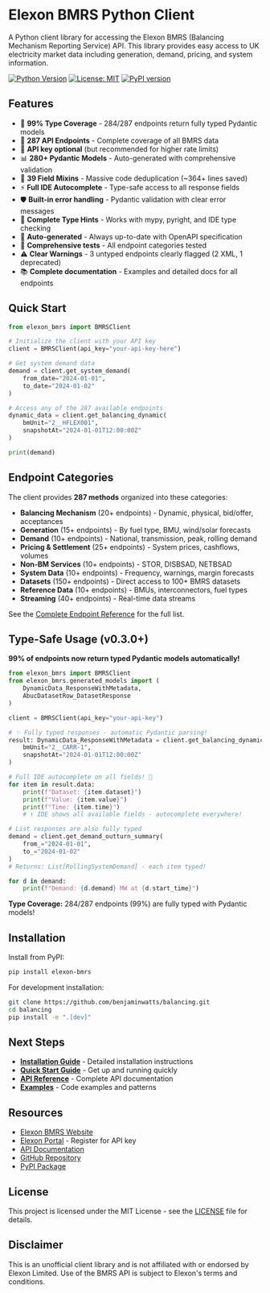 # Elexon BMRS Python Client

A Python client library for accessing the Elexon BMRS (Balancing Mechanism Reporting Service) API. This library provides easy access to UK electricity market data including generation, demand, pricing, and system information.

[![Python Version](https://img.shields.io/badge/python-3.8+-blue.svg)](https://www.python.org/downloads/)
[![License: MIT](https://img.shields.io/badge/License-MIT-yellow.svg)](https://opensource.org/licenses/MIT)
[![PyPI version](https://badge.fury.io/py/elexon-bmrs.svg)](https://pypi.org/project/elexon-bmrs/)

## Features

- 🎯 **99% Type Coverage** - 284/287 endpoints return fully typed Pydantic models
- 🔌 **287 API Endpoints** - Complete coverage of all BMRS data
- 🔑 **API key optional** (but recommended for higher rate limits)
- 📊 **280+ Pydantic Models** - Auto-generated with comprehensive validation
- 🧩 **39 Field Mixins** - Massive code deduplication (~364+ lines saved)
- ⚡ **Full IDE Autocomplete** - Type-safe access to all response fields
- 🛡️ **Built-in error handling** - Pydantic validation with clear error messages
- 📝 **Complete Type Hints** - Works with mypy, pyright, and IDE type checking
- 🤖 **Auto-generated** - Always up-to-date with OpenAPI specification
- 🧪 **Comprehensive tests** - All endpoint categories tested
- ⚠️ **Clear Warnings** - 3 untyped endpoints clearly flagged (2 XML, 1 deprecated)
- 📚 **Complete documentation** - Examples and detailed docs for all endpoints

## Quick Start

```python
from elexon_bmrs import BMRSClient

# Initialize the client with your API key
client = BMRSClient(api_key="your-api-key-here")

# Get system demand data
demand = client.get_system_demand(
    from_date="2024-01-01",
    to_date="2024-01-02"
)

# Access any of the 287 available endpoints
dynamic_data = client.get_balancing_dynamic(
    bmUnit="2__HFLEX001",
    snapshotAt="2024-01-01T12:00:00Z"
)

print(demand)
```

## Endpoint Categories

The client provides **287 methods** organized into these categories:

- **Balancing Mechanism** (20+ endpoints) - Dynamic, physical, bid/offer, acceptances
- **Generation** (15+ endpoints) - By fuel type, BMU, wind/solar forecasts
- **Demand** (10+ endpoints) - National, transmission, peak, rolling demand
- **Pricing & Settlement** (25+ endpoints) - System prices, cashflows, volumes
- **Non-BM Services** (10+ endpoints) - STOR, DISBSAD, NETBSAD
- **System Data** (10+ endpoints) - Frequency, warnings, margin forecasts
- **Datasets** (150+ endpoints) - Direct access to 100+ BMRS datasets
- **Reference Data** (10+ endpoints) - BMUs, interconnectors, fuel types
- **Streaming** (40+ endpoints) - Real-time data streams

See the [Complete Endpoint Reference](api/all-endpoints.md) for the full list.

## Type-Safe Usage (v0.3.0+)

**99% of endpoints now return typed Pydantic models automatically!**

```python
from elexon_bmrs import BMRSClient
from elexon_bmrs.generated_models import (
    DynamicData_ResponseWithMetadata,
    AbucDatasetRow_DatasetResponse
)

client = BMRSClient(api_key="your-api-key")

# ✨ Fully typed responses - automatic Pydantic parsing!
result: DynamicData_ResponseWithMetadata = client.get_balancing_dynamic(
    bmUnit="2__CARR-1",
    snapshotAt="2024-01-01T12:00:00Z"
)

# Full IDE autocomplete on all fields! 🎉
for item in result.data:
    print(f"Dataset: {item.dataset}")
    print(f"Value: {item.value}")
    print(f"Time: {item.time}")
    # ↑ IDE shows all available fields - autocomplete everywhere!

# List responses are also fully typed
demand = client.get_demand_outturn_summary(
    from_="2024-01-01",
    to_="2024-01-02"
)
# Returns: List[RollingSystemDemand] - each item typed!

for d in demand:
    print(f"Demand: {d.demand} MW at {d.start_time}")
```

**Type Coverage:** 284/287 endpoints (99%) are fully typed with Pydantic models!

## Installation

Install from PyPI:

```bash
pip install elexon-bmrs
```

For development installation:

```bash
git clone https://github.com/benjaminwatts/balancing.git
cd balancing
pip install -e ".[dev]"
```

## Next Steps

- **[Installation Guide](getting-started/installation.md)** - Detailed installation instructions
- **[Quick Start Guide](getting-started/quickstart.md)** - Get up and running quickly
- **[API Reference](api/client.md)** - Complete API documentation
- **[Examples](examples/basic.md)** - Code examples and patterns

## Resources

- [Elexon BMRS Website](https://www.bmreports.com/)
- [Elexon Portal](https://www.elexonportal.co.uk/) - Register for API key
- [API Documentation](https://bmrs.elexon.co.uk/api-documentation/guidance)
- [GitHub Repository](https://github.com/benjaminwatts/balancing)
- [PyPI Package](https://pypi.org/project/elexon-bmrs/)

## License

This project is licensed under the MIT License - see the [LICENSE](https://github.com/benjaminwatts/balancing/blob/main/LICENSE) file for details.

## Disclaimer

This is an unofficial client library and is not affiliated with or endorsed by Elexon Limited. Use of the BMRS API is subject to Elexon's terms and conditions.

